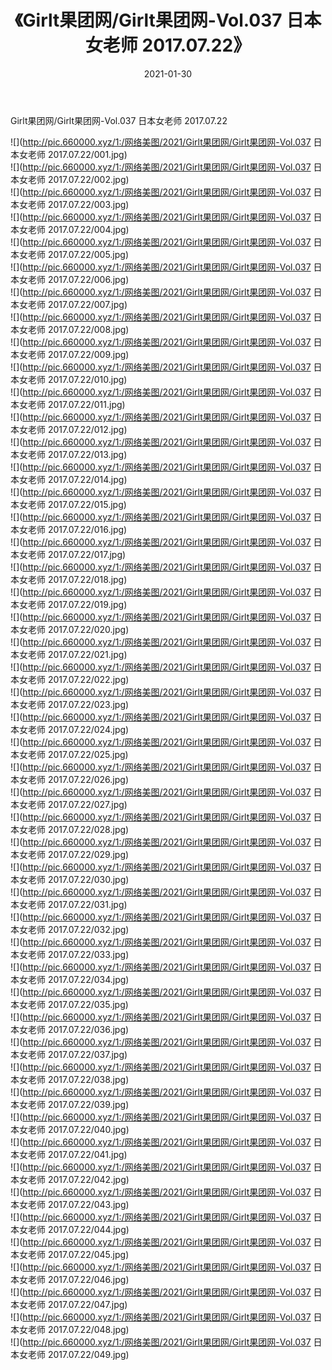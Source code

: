 ﻿---
layout: post
title:  《Girlt果团网/Girlt果团网-Vol.037 日本女老师 2017.07.22》
date:   2021-01-30
img: http://pic.660000.xyz/1:/网络美图/2021/Girlt果团网/Girlt果团网-Vol.037 日本女老师 2017.07.22/000.jpg
categories: [美女, 清纯, 唯美]
---

Girlt果团网/Girlt果团网-Vol.037 日本女老师 2017.07.22

 ![](http://pic.660000.xyz/1:/网络美图/2021/Girlt果团网/Girlt果团网-Vol.037 日本女老师 2017.07.22/001.jpg) <br>![](http://pic.660000.xyz/1:/网络美图/2021/Girlt果团网/Girlt果团网-Vol.037 日本女老师 2017.07.22/002.jpg) <br>![](http://pic.660000.xyz/1:/网络美图/2021/Girlt果团网/Girlt果团网-Vol.037 日本女老师 2017.07.22/003.jpg) <br>![](http://pic.660000.xyz/1:/网络美图/2021/Girlt果团网/Girlt果团网-Vol.037 日本女老师 2017.07.22/004.jpg) <br>![](http://pic.660000.xyz/1:/网络美图/2021/Girlt果团网/Girlt果团网-Vol.037 日本女老师 2017.07.22/005.jpg) <br>![](http://pic.660000.xyz/1:/网络美图/2021/Girlt果团网/Girlt果团网-Vol.037 日本女老师 2017.07.22/006.jpg) <br>![](http://pic.660000.xyz/1:/网络美图/2021/Girlt果团网/Girlt果团网-Vol.037 日本女老师 2017.07.22/007.jpg) <br>![](http://pic.660000.xyz/1:/网络美图/2021/Girlt果团网/Girlt果团网-Vol.037 日本女老师 2017.07.22/008.jpg) <br>![](http://pic.660000.xyz/1:/网络美图/2021/Girlt果团网/Girlt果团网-Vol.037 日本女老师 2017.07.22/009.jpg) <br>![](http://pic.660000.xyz/1:/网络美图/2021/Girlt果团网/Girlt果团网-Vol.037 日本女老师 2017.07.22/010.jpg) <br>![](http://pic.660000.xyz/1:/网络美图/2021/Girlt果团网/Girlt果团网-Vol.037 日本女老师 2017.07.22/011.jpg) <br>![](http://pic.660000.xyz/1:/网络美图/2021/Girlt果团网/Girlt果团网-Vol.037 日本女老师 2017.07.22/012.jpg) <br>![](http://pic.660000.xyz/1:/网络美图/2021/Girlt果团网/Girlt果团网-Vol.037 日本女老师 2017.07.22/013.jpg) <br>![](http://pic.660000.xyz/1:/网络美图/2021/Girlt果团网/Girlt果团网-Vol.037 日本女老师 2017.07.22/014.jpg) <br>![](http://pic.660000.xyz/1:/网络美图/2021/Girlt果团网/Girlt果团网-Vol.037 日本女老师 2017.07.22/015.jpg) <br>![](http://pic.660000.xyz/1:/网络美图/2021/Girlt果团网/Girlt果团网-Vol.037 日本女老师 2017.07.22/016.jpg) <br>![](http://pic.660000.xyz/1:/网络美图/2021/Girlt果团网/Girlt果团网-Vol.037 日本女老师 2017.07.22/017.jpg) <br>![](http://pic.660000.xyz/1:/网络美图/2021/Girlt果团网/Girlt果团网-Vol.037 日本女老师 2017.07.22/018.jpg) <br>![](http://pic.660000.xyz/1:/网络美图/2021/Girlt果团网/Girlt果团网-Vol.037 日本女老师 2017.07.22/019.jpg) <br>![](http://pic.660000.xyz/1:/网络美图/2021/Girlt果团网/Girlt果团网-Vol.037 日本女老师 2017.07.22/020.jpg) <br>![](http://pic.660000.xyz/1:/网络美图/2021/Girlt果团网/Girlt果团网-Vol.037 日本女老师 2017.07.22/021.jpg) <br>![](http://pic.660000.xyz/1:/网络美图/2021/Girlt果团网/Girlt果团网-Vol.037 日本女老师 2017.07.22/022.jpg) <br>![](http://pic.660000.xyz/1:/网络美图/2021/Girlt果团网/Girlt果团网-Vol.037 日本女老师 2017.07.22/023.jpg) <br>![](http://pic.660000.xyz/1:/网络美图/2021/Girlt果团网/Girlt果团网-Vol.037 日本女老师 2017.07.22/024.jpg) <br>![](http://pic.660000.xyz/1:/网络美图/2021/Girlt果团网/Girlt果团网-Vol.037 日本女老师 2017.07.22/025.jpg) <br>![](http://pic.660000.xyz/1:/网络美图/2021/Girlt果团网/Girlt果团网-Vol.037 日本女老师 2017.07.22/026.jpg) <br>![](http://pic.660000.xyz/1:/网络美图/2021/Girlt果团网/Girlt果团网-Vol.037 日本女老师 2017.07.22/027.jpg) <br>![](http://pic.660000.xyz/1:/网络美图/2021/Girlt果团网/Girlt果团网-Vol.037 日本女老师 2017.07.22/028.jpg) <br>![](http://pic.660000.xyz/1:/网络美图/2021/Girlt果团网/Girlt果团网-Vol.037 日本女老师 2017.07.22/029.jpg) <br>![](http://pic.660000.xyz/1:/网络美图/2021/Girlt果团网/Girlt果团网-Vol.037 日本女老师 2017.07.22/030.jpg) <br>![](http://pic.660000.xyz/1:/网络美图/2021/Girlt果团网/Girlt果团网-Vol.037 日本女老师 2017.07.22/031.jpg) <br>![](http://pic.660000.xyz/1:/网络美图/2021/Girlt果团网/Girlt果团网-Vol.037 日本女老师 2017.07.22/032.jpg) <br>![](http://pic.660000.xyz/1:/网络美图/2021/Girlt果团网/Girlt果团网-Vol.037 日本女老师 2017.07.22/033.jpg) <br>![](http://pic.660000.xyz/1:/网络美图/2021/Girlt果团网/Girlt果团网-Vol.037 日本女老师 2017.07.22/034.jpg) <br>![](http://pic.660000.xyz/1:/网络美图/2021/Girlt果团网/Girlt果团网-Vol.037 日本女老师 2017.07.22/035.jpg) <br>![](http://pic.660000.xyz/1:/网络美图/2021/Girlt果团网/Girlt果团网-Vol.037 日本女老师 2017.07.22/036.jpg) <br>![](http://pic.660000.xyz/1:/网络美图/2021/Girlt果团网/Girlt果团网-Vol.037 日本女老师 2017.07.22/037.jpg) <br>![](http://pic.660000.xyz/1:/网络美图/2021/Girlt果团网/Girlt果团网-Vol.037 日本女老师 2017.07.22/038.jpg) <br>![](http://pic.660000.xyz/1:/网络美图/2021/Girlt果团网/Girlt果团网-Vol.037 日本女老师 2017.07.22/039.jpg) <br>![](http://pic.660000.xyz/1:/网络美图/2021/Girlt果团网/Girlt果团网-Vol.037 日本女老师 2017.07.22/040.jpg) <br>![](http://pic.660000.xyz/1:/网络美图/2021/Girlt果团网/Girlt果团网-Vol.037 日本女老师 2017.07.22/041.jpg) <br>![](http://pic.660000.xyz/1:/网络美图/2021/Girlt果团网/Girlt果团网-Vol.037 日本女老师 2017.07.22/042.jpg) <br>![](http://pic.660000.xyz/1:/网络美图/2021/Girlt果团网/Girlt果团网-Vol.037 日本女老师 2017.07.22/043.jpg) <br>![](http://pic.660000.xyz/1:/网络美图/2021/Girlt果团网/Girlt果团网-Vol.037 日本女老师 2017.07.22/044.jpg) <br>![](http://pic.660000.xyz/1:/网络美图/2021/Girlt果团网/Girlt果团网-Vol.037 日本女老师 2017.07.22/045.jpg) <br>![](http://pic.660000.xyz/1:/网络美图/2021/Girlt果团网/Girlt果团网-Vol.037 日本女老师 2017.07.22/046.jpg) <br>![](http://pic.660000.xyz/1:/网络美图/2021/Girlt果团网/Girlt果团网-Vol.037 日本女老师 2017.07.22/047.jpg) <br>![](http://pic.660000.xyz/1:/网络美图/2021/Girlt果团网/Girlt果团网-Vol.037 日本女老师 2017.07.22/048.jpg) <br>![](http://pic.660000.xyz/1:/网络美图/2021/Girlt果团网/Girlt果团网-Vol.037 日本女老师 2017.07.22/049.jpg) <br>